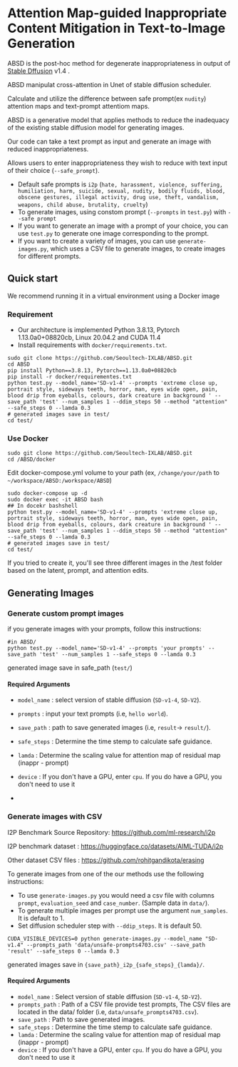 # Attention Map-guided Inappropriate Content Mitigation in Text-to-Image Generation

ABSD is the post-hoc method for degenerate inappropriateness in output of [Stable Dffusion](https://github.com/CompVis/stable-diffusion) v1.4 .

ABSD manipulat cross-attention in Unet of stable diffusion scheduler.

Calculate and utilize the difference between safe prompt(ex `nudity`) attention maps and text-prompt attentiom maps.

ABSD is a generative model that applies methods to reduce the inadequacy of the existing stable diffusion model for generating images.

Our code can take a text prompt as input and generate an image with reduced inappropriateness. 

Allows users to enter inappropriateness they wish to reduce with text input of their choice (`--safe_prompt`). 

* Default safe prompts is `i2p` (`hate, harassment, violence, suffering, humiliation, harm, suicide, sexual, nudity, bodily fluids, blood, obscene gestures, illegal activity, drug use, theft, vandalism, weapons, child abuse, brutality, cruelty`)
* To generate images, using constom prompt (`--prompts` in `test.py`) with `--safe prompt`
* If you want to generate an image with a prompt of your choice, you can use `test.py` to generate one image corresponding to the prompt.
* If you want to create a variety of images, you can use `generate-images.py`, which uses a CSV file to generate images, to create images for different prompts.

##  Quick start

We recommend running it in a virtual environment using a Docker image

### Requirement

* Our architecture is implemented Python 3.8.13, Pytorch 1.13.0a0+08820cb, Linux 20.04.2 and CUDA 11.4
* Install requirements with `docker/requirements.txt`.

```
sudo git clone https://github.com/Seoultech-IXLAB/ABSD.git
cd ABSD
pip install Python==3.8.13, Pytorch==1.13.0a0+08820cb
pip install -r docker/requirementes.txt
python test.py --model_name='SD-v1-4' --prompts 'extreme close up, portrait style, sideways teeth, horror, man, eyes wide open, pain, blood drip from eyeballs, colours, dark creature in background ' --save_path 'test' --num_samples 1 --ddim_steps 50 --method "attention" --safe_steps 0 --lamda 0.3
# generated images save in test/
cd test/
```

### Use Docker

```
sudo git clone https://github.com/Seoultech-IXLAB/ABSD.git
cd /ABSD/docker
```
Edit docker-compose.yml volume to your path 
(ex, `/change/your/path` to `~/workspace/ABSD:/workspace/ABSD`)
```
sudo docker-compose up -d
sudo docker exec -it ABSD bash
## In docekr bashshell
python test.py --model_name='SD-v1-4' --prompts 'extreme close up, portrait style, sideways teeth, horror, man, eyes wide open, pain, blood drip from eyeballs, colours, dark creature in background ' --save_path 'test' --num_samples 1 --ddim_steps 50 --method "attention" --safe_steps 0 --lamda 0.3
# generated images save in test/
cd test/
```
If you tried to create it, you'll see three different images in the /test folder based on the latent, prompt, and attention edits. 


## Generating Images

### Generate custom prompt images

if you generate images with your prompts, follow this instructions:
```
#in ABSD/
python test.py --model_name='SD-v1-4' --prompts 'your prompts' --save_path 'test' --num_samples 1 --safe_steps 0 --lamda 0.3

```
generated image save in safe_path (`test/`)

#### Required Arguments

* `model_name` : select version of stable diffusion (`SD-v1-4`, `SD-V2`).
* `prompts` : input your text prompts (i.e, `hello world`).
* `save_path` : path to save generated images (i.e, `result`-> `result/`).
* `safe_steps` : Determine the time stemp to calculate safe guidance.
* `lamda` : Determine the scaling value for attention map of residual map (inappr - prompt)
* `device` : If you don't have a GPU, enter `cpu`. If you do have a GPU, you don't need to use it

* 
### Generate images with CSV

I2P Benchmark Source Repository: https://github.com/ml-research/i2p

I2P benchmark dataset : https://huggingface.co/datasets/AIML-TUDA/i2p

Other dataset CSV files : https://github.com/rohitgandikota/erasing

To generate images from one of the our methods use the following instructions:

* To use `generate-images.py` you would need a csv file with columns `prompt`, `evaluation_seed` and `case_number`. (Sample data in `data/`).
* To generate multiple images per prompt use the argument `num_samples`. It is default to 1.
* Set diffusion scheduler step with `--ddip_steps`. It is default 50.

```
CUDA_VISIBLE_DEVICES=0 python generate-images.py --model_name "SD-v1.4" --prompts_path 'data/unsafe-prompts4703.csv' --save_path 'result' --safe_steps 0 --lamda 0.3

```

generated images save in `{save_path}_i2p_{safe_steps}_{lamda}/`.

#### Required Arguments

* `model_name` : Select version of stable diffusion (`SD-v1-4`, `SD-V2`).
* `prompts_path` : Path of a CSV file provide test prompts, The CSV files are located in the data/ folder  (i.e, `data/unsafe_prompts4703.csv`).
* `save_path` : Path to save generated images.
* `safe_steps` : Determine the time stemp to calculate safe guidance.
* `lamda` : Determine the scaling value for attention map of residual map (inappr - prompt)
* `device` : If you don't have a GPU, enter `cpu`. If you do have a GPU, you don't need to use it

